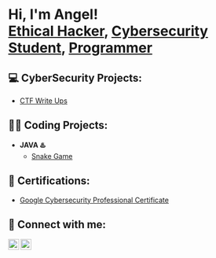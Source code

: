 <h1>Hi, I'm Angel! <br/><a href="https://tryhackme.com/r/p/zerodayblitz">Ethical Hacker</a>, <a href="https://www.linkedin.com/in/joshmadakor/">Cybersecurity Student</a>, <a href="https://github.com/zerodayblitz">Programmer</a></h1>

<h2>💻 CyberSecurity Projects:</h2>

- [CTF Write Ups](https://github.com/zerodayblitz/CTF-writeups)
 
<h2>👨‍💻 Coding Projects:</h2>

- <b>JAVA ♨️</b>
  - [Snake Game](https://github.com/zerodayblitz/snakeGame/tree/main)

<h2>📄 Certifications:</h2>

  - [Google Cybersecurity Professional Certificate](https://coursera.org/share/265a2098281ffa4ab7ce16255ac51a03)

<h2> 🤳 Connect with me:</h2>

[<img align="left" alt="JoshMadakor | Twitter" width="22px" src="https://cdn.jsdelivr.net/npm/simple-icons@v3/icons/twitter.svg" />][twitter]
[<img align="left" alt="JoshMadakor | LinkedIn" width="22px" src="https://cdn.jsdelivr.net/npm/simple-icons@v3/icons/linkedin.svg" />][linkedin]

[twitter]: https://x.com/foreverblitzin
[linkedin]: https://www.linkedin.com/in/angel-santiago-b36295295/
